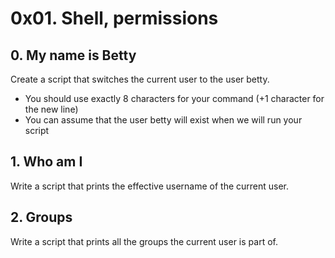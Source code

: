 # 0x01. Shell, permissions

## 0. My name is Betty

Create a script that switches the current user to the user betty.

- You should use exactly 8 characters for your command (+1 character for the new line)
- You can assume that the user betty will exist when we will run your script

## 1. Who am I

Write a script that prints the effective username of the current user.

## 2. Groups

Write a script that prints all the groups the current user is part of.


